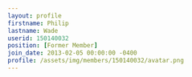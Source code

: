 ```yaml
---
layout: profile
firstname: Philip
lastname: Wade
userid: 150140032
position: [Former Member]
join_date: 2013-02-05 00:00:00 -0400
profile: /assets/img/members/150140032/avatar.png
---
```

